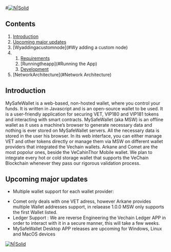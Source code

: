 

#[![N|Solid](https://safehaven.io/img/bannerMSW.jpeg)](https://mysafewallet.io/)

## Contents

1. [Introduction](#Introduction)
2. [Upcoming major updates](#upcomingmajorupdates)
3. [Wyaddingacustomnode](#Wy adding a custom node)
3.  1. [Requirements](#requirements)
    2. [Runningtheapp](#Running the App)
    3. [Development](#Development)
4. [NetworkArchitecture](#Network Architecture)  
  
    

## Introduction

MySafeWallet is a web-based, non-hosted wallet, where you control your funds. It is written in Javascript and is an open-source wallet to be used. It is a user-friendly application for securing VET, VIP180 and VIP181 tokens and interacting with smart contracts.
MySafeWallet (aka MSW) is an offline wallet as it uses a machine’s browser to generate necessary data and nothing is ever stored on MySafeWallet servers. All the necessary data is stored in the user his browser.
In its web interface, you can either manage VET and other tokens directly or manage them via MSW on different wallet providers that integrated the Vechain wallets. Arkane and Comet are the most popolur ones, beside the VeCahinThor Mobile wallet.
We plan to integrate every hot or cold storage wallet that supports the VeChain Blockchain whenever they pass our rigorous validation process.

## Upcoming major updates

- Multiple wallet support for each wallet provider:
* Comet only deals with one VET adress, however
  Arkane provides multiple Wallet addresses support, in relaease 1.0.0 MSW only supports the first Wallet listed.
* Ledger Support : We are reverse Engineering the Vechain Ledger APP in order to interact with it in a secure manner, this will take a few weeks.
* MySafeWallet Desktop APP releases are upcoming for Windows, Linux and MacOS devices

[![N|Solid](https://safehaven.io/img/logo_color.png)](https://safehaven.io/)
